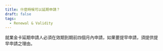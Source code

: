 ```yaml
---
title: 什麼時候可以延期申請？
draft: false
tags:
  - Renewal & Validity
---
```

就業金卡延期申請人必須在效期到期前四個月內申請，如果要提早申請，須提供提早申請之理由。